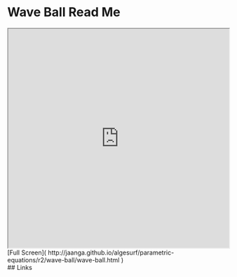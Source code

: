 Wave Ball Read Me
===

<iframe src='http://jaanga.github.io/algesurf/parametric-equations/r2/wave-ball/wave-ball.html' width=100% height=500px >
There is an `iframe` here. It is not visible when viewed on github.com/algesurf. To view, please see 'Project Links' below.
</iframe>
[Full Screen]( http://jaanga.github.io/algesurf/parametric-equations/r2/wave-ball/wave-ball.html )
<br>
## Links 
<http://www.3d-meier.de/tut3/Seite63.html>  
